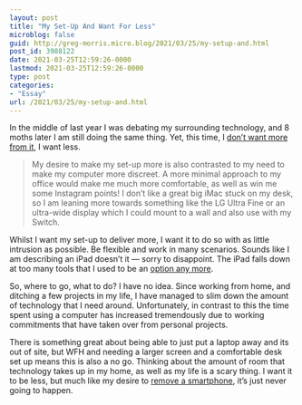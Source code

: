```yaml
---
layout: post
title: "My Set-Up And Want For Less"
microblog: false
guid: http://greg-morris.micro.blog/2021/03/25/my-setup-and.html
post_id: 3988122
date: 2021-03-25T12:59:26-0000
lastmod: 2021-03-25T12:59:26-0000
type: post
categories:
- "Essay"
url: /2021/03/25/my-setup-and.html
---
```

<!--kg-card-begin: html--><p>In the middle of last year I was debating my surrounding technology, and 8 moths later I am still doing the same thing. Yet, this time, I <a href="https://gr36.com/my-set-up-and-want-for-more/">don’t want more from it</a>, I want less.</p>
<blockquote><p>
  My desire to make my set-up more is also contrasted to my need to make my computer more discreet. A more minimal approach to my office would make me much more comfortable, as well as win me some Instagram points! I don’t like a great big iMac stuck on my desk, so I am leaning more towards something like the LG Ultra Fine or an ultra-wide display which I could mount to a wall and also use with my Switch.
</p></blockquote>
<p>Whilst I want my set-up to deliver more, I want it to do so with as little intrusion as possible. Be flexible and work in many scenarios. Sounds like I am describing an iPad doesn’t it — sorry to disappoint. The iPad falls down at too many tools that I used to be an <a href="https://gr36.com/today-is-the-day-i-quit-the-ipad/">option any more</a>.</p>
<p>So, where to go, what to do? I have no idea. Since working from home, and ditching a few projects in my life, I have managed to slim down the amount of technology that I need around. Unfortunately, in contrast to this the time spent using a computer has increased tremendously due to working commitments that have taken over from personal projects.</p>
<p>There is something great about being able to just put a laptop away and its out of site, but WFH and needing a larger screen and a comfortable desk set up means this is also a no go. Thinking about the amount of room that technology takes up in my home, as well as my life is a scary thing. I want it to be less, but much like my desire to <a href="https://gr36.com/cant-go-back/">remove a smartphone</a>, it’s just never going to happen.</p>
<!--kg-card-end: html-->
